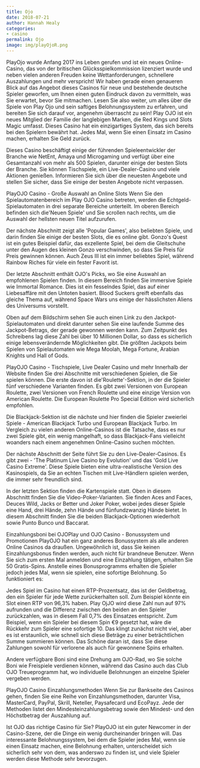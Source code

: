 ```yaml
---
title: Ojo
date: 2018-07-21
author: Hannah Healy
categories:
- casino
permalink: Ojo
image: img/playOjoR.png
---
```



PlayOjo wurde Anfang 2017 ins Leben gerufen und ist ein neues Online-Casino, das von der britischen Glücksspielkommission lizenziert wurde und neben vielen anderen Freuden keine Wettanforderungen, schnellere Auszahlungen und mehr verspricht! Wir haben gerade einen genaueren Blick auf das Angebot dieses Casinos für neue und bestehende deutsche Spieler geworfen, um Ihnen einen guten Eindruck davon zu vermitteln, was Sie erwartet, bevor Sie mitmachen. Lesen Sie also weiter, um alles über die Spiele von Play Ojo und sein saftiges Belohnungssystem zu erfahren, und bereiten Sie sich darauf vor, angenehm überrascht zu sein!
Play OJO ist ein neues Mitglied der Familie der langlebigen Marken, die Red Kings und Slots Magic umfasst. Dieses Casino hat ein einzigartiges System, das sich bereits bei den Spielern bewährt hat. Jedes Mal, wenn Sie einen Einsatz im Casino machen, erhalten Sie Geld zurück.

Dieses Casino beschäftigt einige der führenden Spieleentwickler der Branche wie NetEnt, Amaya und Microgaming und verfügt über eine Gesamtanzahl von mehr als 500 Spielen, darunter einige der besten Slots der Branche. Sie können Tischspiele, ein Live-Dealer-Casino und viele Aktionen genießen. Informieren Sie sich über die neuesten Angebote und stellen Sie sicher, dass Sie einige der besten Angebote nicht verpassen.

PlayOJO Casino - Große Auswahl an Online Slots
Wenn Sie den Spielautomatenbereich im Play OJO Casino betreten, werden die Echtgeld-Spielautomaten in drei separate Bereiche unterteilt. Im oberen Bereich befinden sich die'Neuen Spiele' und Sie scrollen nach rechts, um die Auswahl der hellsten neuen Titel aufzurufen.

Der nächste Abschnitt zeigt alle 'Popular Games', also beliebten Spiele, und darin finden Sie einige der besten Slots, die es online gibt. Gonzo's Quest ist ein gutes Beispiel dafür, das exzellente Spiel, bei dem die Gleitschuhe unter den Augen des kleinen Gonzo verschwinden, so dass Sie Preis für Preis gewinnen können. Auch Zeus III ist ein immer beliebtes Spiel, während Rainbow Riches für viele ein fester Favorit ist.

Der letzte Abschnitt enthält OJO's Picks, wo Sie eine Auswahl an empfohlenen Spielen finden. In diesem Bereich finden Sie immersive Spiele wie Immortal Romance. Dies ist ein fesselndes Spiel, das auf einer Liebesaffäre mit den Untoten basiert. Blood Suckers greift ebenfalls das gleiche Thema auf, während Space Wars uns einige der hässlichsten Aliens des Universums vorstellt.

Oben auf dem Bildschirm sehen Sie auch einen Link zu den Jackpot-Spielautomaten und direkt darunter sehen Sie eine laufende Summe des Jackpot-Betrags, der gerade gewonnen werden kann. Zum Zeitpunkt des Schreibens lag diese Zahl bei über 10 Millionen Dollar, so dass es sicherlich einige lebensverändernde Möglichkeiten gibt. Die größten Jackpots beim Spielen von Spielautomaten wie Mega Moolah, Mega Fortune, Arabian Knights und Hall of Gods.

PlayOJO Casino - Tischspiele, Live Dealer Casino und mehr
Innerhalb der Website finden Sie drei Abschnitte mit verschiedenen Spielen, die Sie spielen können.
Die erste davon ist die'Roulette'-Sektion, in der die Spieler fünf verschiedene Varianten finden. Es gibt zwei Versionen von European Roulette, zwei Versionen von French Roulette und eine einzige Version von American Roulette. Die European Roulette Pro Special Edition wird sicherlich empfohlen.

Die Blackjack-Sektion ist die nächste und hier finden die Spieler zweierlei Spiele - American Blackjack Turbo und European Blackjack Turbo. Im Vergleich zu vielen anderen Online-Casinos ist die Tatsache, dass es nur zwei Spiele gibt, ein wenig mangelhaft, so dass Blackjack-Fans vielleicht woanders nach einem angenehmen Online-Casino suchen möchten.

Der nächste Abschnitt der Seite führt Sie zu den Live-Dealer-Casinos. Es gibt zwei - 'The Platinum Live Casino by Evolution' und das 'Gold Live Casino Extreme'. Diese Spiele bieten eine ultra-realistische Version des Kasinospiels, da Sie an echten Tischen mit Live-Händlern spielen werden, die immer sehr freundlich sind.

In der letzten Sektion finden die Kartenspiele statt. Oben in diesem Abschnitt finden Sie die Video-Poker-Varianten. Sie finden Aces and Faces, Deuces Wild, Jacks or Better und Joker Poker, wobei jedes dieser Spiele eine Hand, drei Hände, zehn Hände und fünfundzwanzig Hände bietet. In diesem Abschnitt finden Sie die beiden Blackjack-Optionen wiederholt sowie Punto Bunco und Baccarat.

Einzahlungsboni bei OJOPlay und OJO Casino - Bonussystem und Promotionen
PlayOJO hat ein ganz anderes Bonussystem als alle anderen Online Casinos da draußen. Ungewöhnlich ist, dass Sie keinen Einzahlungsbonus finden werden, auch nicht für brandneue Benutzer. Wenn Sie sich zum ersten Mal anmelden und eine Einzahlung tätigen, erhalten Sie 50 Gratis-Spins. Anstelle eines Bonusprogramms erhalten die Spieler jedoch jedes Mal, wenn sie spielen, eine sofortige Belohnung. So funktioniert es:

Jedes Spiel im Casino hat einen RTP-Prozentsatz, das ist der Geldbetrag, den ein Spieler für jede Wette zurückerhalten soll. Zum Beispiel könnte ein Slot einen RTP von 96,3% haben. Play OjJO wird diese Zahl nun auf 97% aufrunden und die Differenz zwischen den beiden an den Spieler zurückzahlen, was in diesem Fall 0,7% des Einsatzes entspricht. Zum Beispiel, wenn ein Spieler bei diesem Spin €9 gesetzt hat, wäre die Rückkehr zum Spieler eine sofortige 10. Das klingt zunächst nicht viel, aber es ist erstaunlich, wie schnell sich diese Beträge zu einer beträchtlichen Summe summieren können. Das Schöne daran ist, dass Sie diese Zahlungen sowohl für verlorene als auch für gewonnene Spins erhalten.

Andere verfügbare Boni sind eine Drehung am OJO-Rad, wo Sie solche Boni wie Freispiele verdienen können, während das Casino auch das Club OJO Treueprogramm hat, wo individuelle Belohnungen an einzelne Spieler vergeben werden.

PlayOJO Casino Einzahlungsmethoden
Wenn Sie zur Bankseite des Casinos gehen, finden Sie eine Reihe von Einzahlungsmethoden, darunter Visa, MasterCard, PayPal, Skrill, Neteller, Paysafecard und EcoPayz. Jede der Methoden listet den Mindesteinzahlungsbetrag sowie den Mindest- und den Höchstbetrag der Auszahlung auf.

Ist OJO das richtige Casino für Sie?
PlayOJO ist ein guter Newcomer in der Casino-Szene, der die Dinge ein wenig durcheinander bringen will. Das interessante Belohnungssystem, bei dem die Spieler jedes Mal, wenn sie einen Einsatz machen, eine Belohnung erhalten, unterscheidet sich sicherlich sehr von dem, was anderswo zu finden ist, und viele Spieler werden diese Methode sehr bevorzugen.
